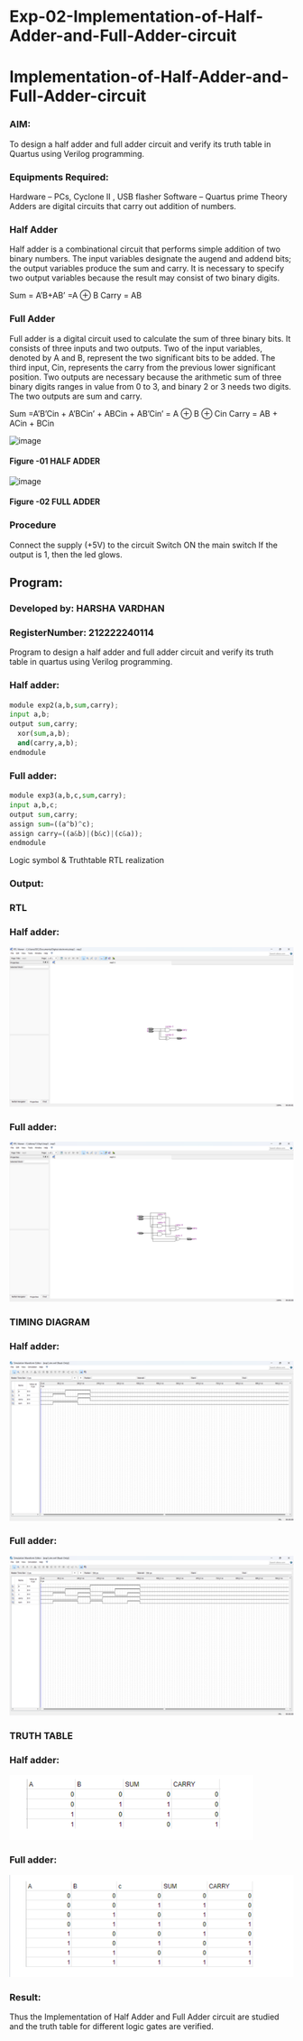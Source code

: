 # Exp-02-Implementation-of-Half-Adder-and-Full-Adder-circuit

# Implementation-of-Half-Adder-and-Full-Adder-circuit
### AIM:
To design a half adder and full adder circuit and verify its truth table in Quartus using Verilog programming.

### Equipments Required:
Hardware – PCs, Cyclone II , USB flasher
Software – Quartus prime
Theory
Adders are digital circuits that carry out addition of numbers.

### Half Adder
Half adder is a combinational circuit that performs simple addition of two binary numbers. The input variables designate the augend and addend bits; the output variables produce the sum and carry. It is necessary to specify two output variables because the result may consist of two binary digits.

Sum = A’B+AB’ =A ⊕ B Carry = AB

### Full Adder
Full adder is a digital circuit used to calculate the sum of three binary bits. It consists of three inputs and two outputs. Two of the input variables, denoted by A and B, represent the two significant bits to be added. The third input, Cin, represents the carry from the previous lower significant position. Two outputs are necessary because the arithmetic sum of three binary digits ranges in value from 0 to 3, and binary 2 or 3 needs two digits. The two outputs are sum and carry.

Sum =A’B’Cin + A’BCin’ + ABCin + AB’Cin’ = A ⊕ B ⊕ Cin Carry = AB + ACin + BCin

 ![image](https://user-images.githubusercontent.com/36288975/163552156-a13e5a56-c638-4110-97d9-8896907c8d25.png)

#### Figure -01 HALF ADDER 


![image](https://user-images.githubusercontent.com/36288975/163552057-b3547877-6d07-45b4-b7e0-bcfebfad9e1d.png)

#### Figure -02 FULL ADDER 

### Procedure

Connect the supply (+5V) to the circuit
Switch ON the main switch
If the output is 1, then the led glows.
## Program:
### Developed by: HARSHA VARDHAN
### RegisterNumber:  212222240114

Program to design a half adder and full adder circuit and verify its truth table in quartus using Verilog programming.
### Half adder:
```python
module exp2(a,b,sum,carry);
input a,b;
output sum,carry;
  xor(sum,a,b);
  and(carry,a,b);
endmodule
```
### Full adder:
```python
module exp3(a,b,c,sum,carry);
input a,b,c;
output sum,carry;
assign sum=((a^b)^c);
assign carry=((a&b)|(b&c)|(c&a));
endmodule
```
Logic symbol & Truthtable
RTL realization

### Output:
### RTL
### Half adder:
![OUTPUT](/exp2.3.png)
### Full adder:
![OUTPUT](/exp3.3.png)

### TIMING DIAGRAM
### Half adder:

![OUTPUT](/exp2.4.png)
### Full adder:

![OUTPUT](/exp3.4.png)

### TRUTH TABLE 
### Half adder:

![OUTPUT](/2.5.png)
### Full adder:

![OUTPUT](/3.5.png)

### Result:
Thus the Implementation of Half Adder and Full Adder circuit are studied and the truth table for different logic gates are verified.
